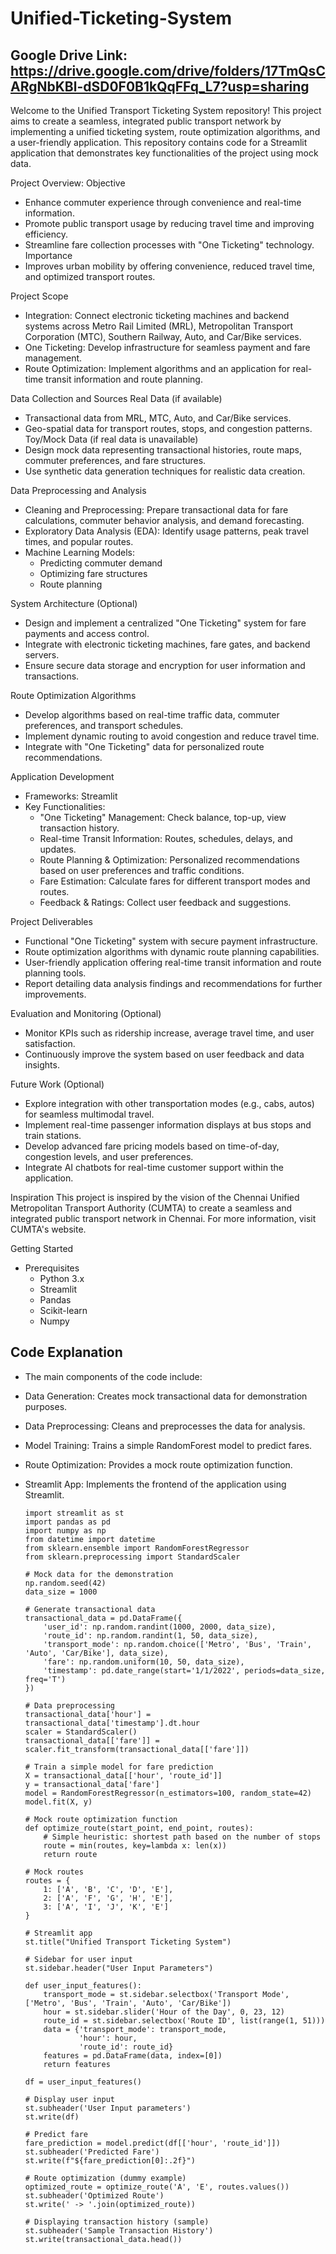 # Unified-Ticketing-System
##  Google Drive Link: https://drive.google.com/drive/folders/17TmQsCARgNbKBl-dSD0F0B1kQqFFq_L7?usp=sharing
Welcome to the Unified Transport Ticketing System repository! This project aims to create a seamless, integrated public transport network by implementing a unified ticketing system, route optimization algorithms, and a user-friendly application. This repository contains code for a Streamlit application that demonstrates key functionalities of the project using mock data.

Project Overview:
 Objective
  * Enhance commuter experience through convenience and real-time information.
  * Promote public transport usage by reducing travel time and improving efficiency.
  * Streamline fare collection processes with "One Ticketing" technology.
 Importance
  * Improves urban mobility by offering convenience, reduced travel time, and optimized transport routes.
    
 Project Scope
  * Integration: Connect electronic ticketing machines and backend systems across Metro Rail Limited (MRL), Metropolitan Transport Corporation (MTC), Southern Railway, Auto, and Car/Bike services.
  * One Ticketing: Develop infrastructure for seamless payment and fare management.
  * Route Optimization: Implement algorithms and an application for real-time transit information and route planning.
    
 Data Collection and Sources
  Real Data (if available)
  * Transactional data from MRL, MTC, Auto, and Car/Bike services.
  * Geo-spatial data for transport routes, stops, and congestion patterns.
 Toy/Mock Data (if real data is unavailable)
  * Design mock data representing transactional histories, route maps, commuter preferences, and fare structures.
  * Use synthetic data generation techniques for realistic data creation.
    
 Data Preprocessing and Analysis
  * Cleaning and Preprocessing: Prepare transactional data for fare calculations, commuter behavior analysis, and demand forecasting.
  * Exploratory Data Analysis (EDA): Identify usage patterns, peak travel times, and popular routes.
  * Machine Learning Models:
    * Predicting commuter demand
    * Optimizing fare structures
    * Route planning
      
 System Architecture (Optional)
  * Design and implement a centralized "One Ticketing" system for fare payments and access control.
  * Integrate with electronic ticketing machines, fare gates, and backend servers.
  * Ensure secure data storage and encryption for user information and transactions.
    
 Route Optimization Algorithms
  * Develop algorithms based on real-time traffic data, commuter preferences, and transport schedules.
  * Implement dynamic routing to avoid congestion and reduce travel time.
  * Integrate with "One Ticketing" data for personalized route recommendations.
    
 Application Development
  * Frameworks: Streamlit
  * Key Functionalities:
     * "One Ticketing" Management: Check balance, top-up, view transaction history.
     * Real-time Transit Information: Routes, schedules, delays, and updates.
     * Route Planning & Optimization: Personalized recommendations based on user preferences and traffic conditions.
     * Fare Estimation: Calculate fares for different transport modes and routes.
     * Feedback & Ratings: Collect user feedback and suggestions.
 
 Project Deliverables
   * Functional "One Ticketing" system with secure payment infrastructure.
  * Route optimization algorithms with dynamic route planning capabilities.
  * User-friendly application offering real-time transit information and route planning tools.
  * Report detailing data analysis findings and recommendations for further improvements.
 
 Evaluation and Monitoring (Optional)
  * Monitor KPIs such as ridership increase, average travel time, and user satisfaction.
  * Continuously improve the system based on user feedback and data insights.

  Future Work (Optional)
  * Explore integration with other transportation modes (e.g., cabs, autos) for seamless multimodal travel.
  * Implement real-time passenger information displays at bus stops and train stations.
  * Develop advanced fare pricing models based on time-of-day, congestion levels, and user preferences.
  * Integrate AI chatbots for real-time customer support within the application.

Inspiration
   This project is inspired by the vision of the Chennai Unified Metropolitan Transport Authority (CUMTA) to create a seamless and integrated public transport network in Chennai. For more information, visit CUMTA's website.

Getting Started
  * Prerequisites
    * Python 3.x
    * Streamlit
    * Pandas
    * Scikit-learn
    * Numpy
   
## Code Explanation
* The main components of the code include:

 * Data Generation: Creates mock transactional data for demonstration purposes.
 * Data Preprocessing: Cleans and preprocesses the data for analysis.
 * Model Training: Trains a simple RandomForest model to predict fares.
 * Route Optimization: Provides a mock route optimization function.
 * Streamlit App: Implements the frontend of the application using Streamlit.



       import streamlit as st
       import pandas as pd
       import numpy as np
       from datetime import datetime
       from sklearn.ensemble import RandomForestRegressor
       from sklearn.preprocessing import StandardScaler
       
       # Mock data for the demonstration
       np.random.seed(42)
       data_size = 1000
       
       # Generate transactional data
       transactional_data = pd.DataFrame({
           'user_id': np.random.randint(1000, 2000, data_size),
           'route_id': np.random.randint(1, 50, data_size),
           'transport_mode': np.random.choice(['Metro', 'Bus', 'Train', 'Auto', 'Car/Bike'], data_size),
           'fare': np.random.uniform(10, 50, data_size),
           'timestamp': pd.date_range(start='1/1/2022', periods=data_size, freq='T')
       })
       
       # Data preprocessing
       transactional_data['hour'] = transactional_data['timestamp'].dt.hour
       scaler = StandardScaler()
       transactional_data[['fare']] = scaler.fit_transform(transactional_data[['fare']])
       
       # Train a simple model for fare prediction
       X = transactional_data[['hour', 'route_id']]
       y = transactional_data['fare']
       model = RandomForestRegressor(n_estimators=100, random_state=42)
       model.fit(X, y)
       
       # Mock route optimization function
       def optimize_route(start_point, end_point, routes):
           # Simple heuristic: shortest path based on the number of stops
           route = min(routes, key=lambda x: len(x))
           return route
       
       # Mock routes
       routes = {
           1: ['A', 'B', 'C', 'D', 'E'],
           2: ['A', 'F', 'G', 'H', 'E'],
           3: ['A', 'I', 'J', 'K', 'E']
       }
       
       # Streamlit app
       st.title("Unified Transport Ticketing System")
       
       # Sidebar for user input
       st.sidebar.header("User Input Parameters")
       
       def user_input_features():
           transport_mode = st.sidebar.selectbox('Transport Mode', ['Metro', 'Bus', 'Train', 'Auto', 'Car/Bike'])
           hour = st.sidebar.slider('Hour of the Day', 0, 23, 12)
           route_id = st.sidebar.selectbox('Route ID', list(range(1, 51)))
           data = {'transport_mode': transport_mode,
                   'hour': hour,
                   'route_id': route_id}
           features = pd.DataFrame(data, index=[0])
           return features
       
       df = user_input_features()
       
       # Display user input
       st.subheader('User Input parameters')
       st.write(df)
       
       # Predict fare
       fare_prediction = model.predict(df[['hour', 'route_id']])
       st.subheader('Predicted Fare')
       st.write(f"${fare_prediction[0]:.2f}")
       
       # Route optimization (dummy example)
       optimized_route = optimize_route('A', 'E', routes.values())
       st.subheader('Optimized Route')
       st.write(' -> '.join(optimized_route))
       
       # Displaying transaction history (sample)
       st.subheader('Sample Transaction History')
       st.write(transactional_data.head())
       
          

